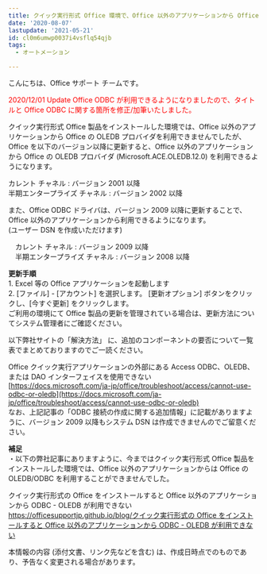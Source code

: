 ```yaml
---
title: クイック実行形式 Office 環境で、Office 以外のアプリケーションから Office の OLEDB-ODBC を利用できます
date: '2020-08-07'
lastupdate: '2021-05-21'
id: cl0m6umwp0037i4vsflq54qjb
tags:
  - オートメーション

---
```


こんにちは、Office サポート チームです。  
  
<div style="color:#ff0000">
2020/12/01 Update  
Office ODBC が利用できるようになりましたので、タイトルと Office ODBC に関する箇所を修正/加筆いたしました。  
</div>
  
クイック実行形式 Office 製品をインストールした環境では、Office 以外のアプリケーションから Office の OLEDB プロバイダを利用できませんでしたが、Office を以下のバージョン以降に更新すると、Office 以外のアプリケーションから Office の OLEDB プロバイダ (Microsoft.ACE.OLEDB.12.0) を利用できるようになります。  
  
カレント チャネル : バージョン 2001 以降  
半期エンタープライズ チャネル : バージョン 2002 以降  
  
  
また、Office ODBC ドライバは、バージョン 2009 以降に更新することで、Office 以外のアプリケーションから利用できるようになります。  
(ユーザー DSN を作成いただけます)  
  
　カレント チャネル : バージョン 2009 以降  
　半期エンタープライズ チャネル : バージョン 2008 以降  

  
**更新手順**  
1\. Excel 等の Office アプリケーションを起動します  
2\. \[ファイル\] - \[アカウント\] を選択します。 \[更新オプション\] ボタンをクリックし、\[今すぐ更新\] をクリックします。  
ご利用の環境にて Office 製品の更新を管理されている場合は、更新方法についてシステム管理者にご確認ください。  

  

以下弊社サイトの「解決方法」 に、追加のコンポーネントの要否について一覧表でまとめておりますのでご一読ください。

Office クイック実行アプリケーションの外部にある Access ODBC、OLEDB、または DAO インターフェイスを使用できない  
[https://docs.microsoft.com/ja-jp/office/troubleshoot/access/cannot-use-odbc-or-oledb](https://docs.microsoft.com/ja-jp/office/troubleshoot/access/cannot-use-odbc-or-oledb)  
なお、上記記事の「ODBC 接続の作成に関する追加情報」に記載がありますように、バージョン 2009 以降もシステム DSN は作成できませんのでご留意ください。  
  

  
**補足**  
・以下の弊社記事にありますように、今まではクイック実行形式 Office 製品をインストールした環境では、Office 以外のアプリケーションからは Office の OLEDB/ODBC を利用することができませんでした。  
  
クイック実行形式の Office をインストールすると Office 以外のアプリケーションから ODBC - OLEDB が利用できない  
[https://officesupportjp.github.io/blog/クイック実行形式の Office をインストールすると Office 以外のアプリケーションから ODBC - OLEDB が利用できない](https://officesupportjp.github.io/blog/%E3%82%AF%E3%82%A4%E3%83%83%E3%82%AF%E5%AE%9F%E8%A1%8C%E5%BD%A2%E5%BC%8F%E3%81%AE%20Office%20%E3%82%92%E3%82%A4%E3%83%B3%E3%82%B9%E3%83%88%E3%83%BC%E3%83%AB%E3%81%99%E3%82%8B%E3%81%A8%20Office%20%E4%BB%A5%E5%A4%96%E3%81%AE%E3%82%A2%E3%83%97%E3%83%AA%E3%82%B1%E3%83%BC%E3%82%B7%E3%83%A7%E3%83%B3%E3%81%8B%E3%82%89%20ODBC%20-%20OLEDB%20%E3%81%8C%E5%88%A9%E7%94%A8%E3%81%A7%E3%81%8D%E3%81%AA%E3%81%84/)

  
  
本情報の内容 (添付文書、リンク先などを含む) は、作成日時点でのものであり、予告なく変更される場合があります。